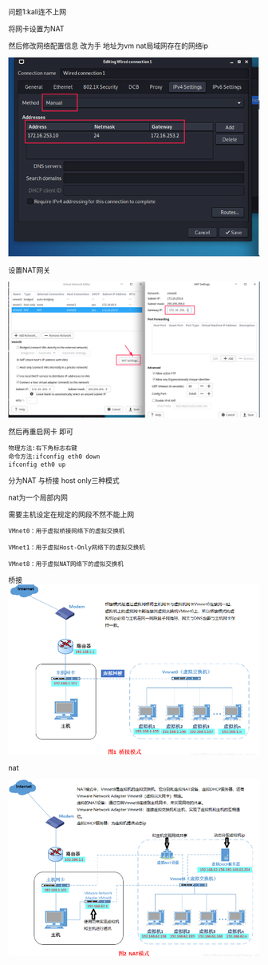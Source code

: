 问题1:kali连不上网 




将网卡设置为NAT

然后修改网络配置信息
改为手
地址为vm nat局域网存在的网络ip 



![image-20210702125913881](../../img/image-20210702125913881.png)

设置NAT网关

![image-20210702130013352](../../img/image-20210702130013352.png)





然后再重启网卡 即可

```
物理方法:右下角标志右键
命令方法:ifconfig eth0 down 
ifconfig eth0 up
```



分为NAT 与桥接 host only三种模式

nat为一个局部内网

需要主机设定在规定的网段不然不能上网

```
VMnet0：用于虚拟桥接网络下的虚拟交换机

VMnet1：用于虚拟Host-Only网络下的虚拟交换机

VMnet8：用于虚拟NAT网络下的虚拟交换机
```

桥接
![image-20210702123814395](../../img/image-20210702123814395.png)

nat

![image-20210702123839041](../../img/image-20210702123839041.png)